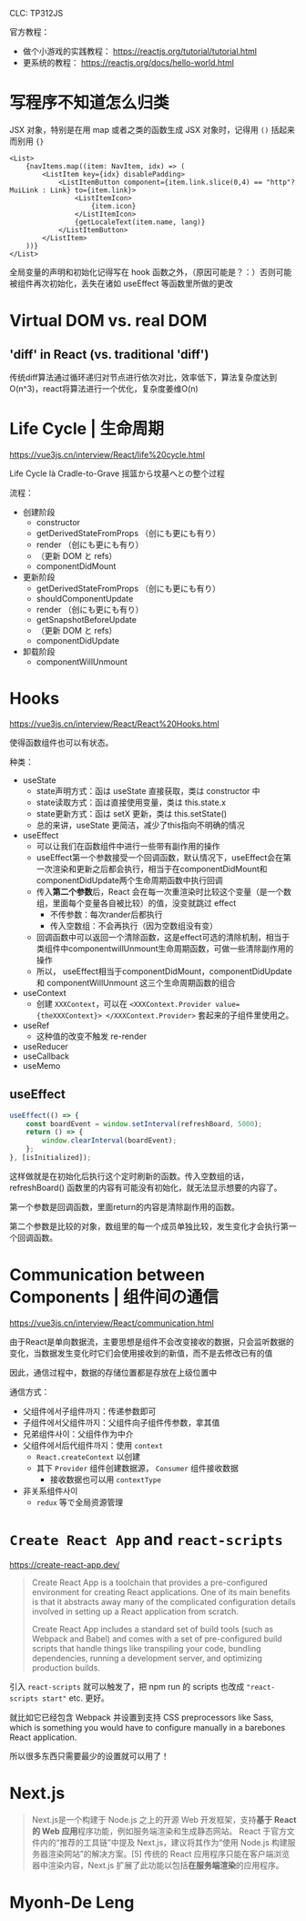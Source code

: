 CLC: TP312JS

官方教程：

- 做个小游戏的实践教程： https://reactjs.org/tutorial/tutorial.html
- 更系统的教程： https://reactjs.org/docs/hello-world.html

# 写程序不知道怎么归类

JSX 对象，特别是在用 map 或者之类的函数生成 JSX 对象时，记得用 `()` 括起来而别用 `{}`

```tsx
<List>
    {navItems.map((item: NavItem, idx) => (
        <ListItem key={idx} disablePadding>
            <ListItemButton component={item.link.slice(0,4) == "http"? MuiLink : Link} to={item.link}>
                <ListItemIcon>
                    {item.icon}
                </ListItemIcon>
                {getLocaleText(item.name, lang)}
            </ListItemButton>
        </ListItem>
    ))}
</List>
```

全局变量的声明和初始化记得写在 hook 函数之外，（原因可能是？：）否则可能被组件再次初始化，丢失在诸如 useEffect 等函数里所做的更改

# Virtual DOM vs. real DOM

## 'diff' in React (vs. traditional 'diff')

传统diff算法通过循环递归对节点进行依次对比，效率低下，算法复杂度达到 O(n^3)，react将算法进行一个优化，复杂度姜维O(n)

# Life Cycle | 生命周期

https://vue3js.cn/interview/React/life%20cycle.html

Life Cycle là Cradle-to-Grave 摇篮から坟墓へとの整个过程

流程：

- 创建阶段
    - constructor
    - getDerivedStateFromProps （创にも更にも有り）
    - render （创にも更にも有り）
    - （更新 DOM と refs）
    - componentDidMount
- 更新阶段
    - getDerivedStateFromProps （创にも更にも有り）
    - shouldComponentUpdate
    - render （创にも更にも有り）
    - getSnapshotBeforeUpdate
    - （更新 DOM と refs）
    - componentDidUpdate
- 卸载阶段
    - componentWillUnmount

# Hooks

https://vue3js.cn/interview/React/React%20Hooks.html

使得函数组件也可以有状态。

种类：

- useState
    - state声明方式：函は useState 直接获取，类は constructor 中
    - state读取方式：函は直接使用变量，类は this.state.x
    - state更新方式：函は setX 更新，类は this.setState()
    - 总的来讲，useState 更简洁，减少了this指向不明确的情况
- useEffect
    - 可以让我们在函数组件中进行一些带有副作用的操作
    - useEffect第一个参数接受一个回调函数，默认情况下，useEffect会在第一次渲染和更新之后都会执行，相当于在componentDidMount和componentDidUpdate两个生命周期函数中执行回调
    - 传入**第二个参数**后，React 会在每一次重渲染时比较这个变量（是一个数组，里面每个变量各自被比较）的值，没变就跳过 effect
        - 不传参数：每次rander后都执行
        - 传入空数组：不会再执行（因为空数组没有变）
    - 回调函数中可以返回一个清除函数，这是effect可选的清除机制，相当于类组件中componentwillUnmount生命周期函数，可做一些清除副作用的操作
    - 所以， useEffect相当于componentDidMount，componentDidUpdate 和 componentWillUnmount 这三个生命周期函数的组合
- useContext
    - 创建 `XXXContext`，可以在 `<XXXContext.Provider value={theXXXContext}> </XXXContext.Provider>` 套起来的子组件里使用之。
- useRef
    - 这种值的改变不触发 re-render
- useReducer
- useCallback
- useMemo

## useEffect

```js
useEffect(() => {
    const boardEvent = window.setInterval(refreshBoard, 5000);
    return () => {
        window.clearInterval(boardEvent);
    };
}, [isInitialized]);
```

这样做就是在初始化后执行这个定时刷新的函数。传入空数组的话，refreshBoard() 函数里的内容有可能没有初始化，就无法显示想要的内容了。

第一个参数是回调函数，里面return的内容是清除副作用的函数。

第二个参数是比较的对象，数组里的每一个成员单独比较，发生变化才会执行第一个回调函数。

# Communication between Components | 组件间の通信

https://vue3js.cn/interview/React/communication.html

由于React是单向数据流，主要思想是组件不会改变接收的数据，只会监听数据的变化，当数据发生变化时它们会使用接收到的新值，而不是去修改已有的值

因此，通信过程中，数据的存储位置都是存放在上级位置中

通信方式：

- 父组件에서子组件까지：传递参数即可
- 子组件에서父组件까지：父组件向子组件传参数，拿其值
- 兄弟组件사이：父组件作为中介
- 父组件에서后代组件까지：使用 `context`
    - `React.createContext` 以创建
    - 其下 `Provider` 组件创建数据源， `Consumer` 组件接收数据
        - 接收数据也可以用 `contextType`
- 非关系组件사이
    - `redux` 等で全局资源管理

# `Create React App` and `react-scripts`

https://create-react-app.dev/

> Create React App is a toolchain that provides a pre-configured environment for creating React applications. One of its main benefits is that it abstracts away many of the complicated configuration details involved in setting up a React application from scratch.
> 
> Create React App includes a standard set of build tools (such as Webpack and Babel) and comes with a set of pre-configured build scripts that handle things like transpiling your code, bundling dependencies, running a development server, and optimizing production builds.

引入 `react-scripts` 就可以触发了，把 npm run 的 scripts 也改成 `"react-scripts start"` etc. 更好。

就比如它已经包含 Webpack 并设置到支持 CSS preprocessors like Sass, which is something you would have to configure manually in a barebones React application.

所以很多东西只需要最少的设置就可以用了！

# Next.js

> Next.js是一个构建于 Node.js 之上的开源 Web 开发框架，支持**基于 React 的 Web 应用**程序功能，例如服务端渲染和生成静态网站。 React 于官方文件内的“推荐的工具链”中提及 Next.js，建议将其作为“使用 Node.js 构建服务器渲染网站”的解决方案。[5] 传统的 React 应用程序只能在客户端浏览器中渲染内容，Next.js 扩展了此功能以包括**在服务端渲染**的应用程序。

# Myonh-De Leng